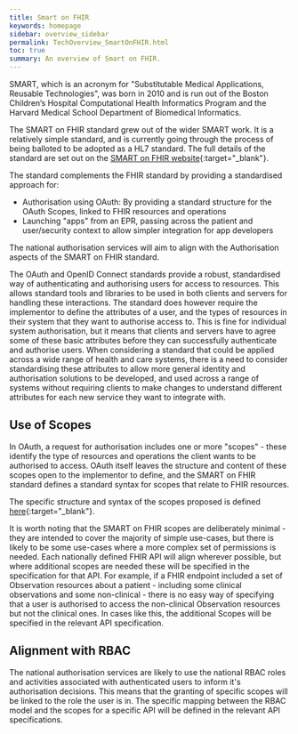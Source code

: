 ```yaml
---
title: Smart on FHIR
keywords: homepage
sidebar: overview_sidebar
permalink: TechOverview_SmartOnFHIR.html
toc: true
summary: An overview of Smart on FHIR.
---
```


SMART, which is an acronym for "Substitutable Medical Applications, Reusable Technologies", was born in 2010 and is run out of the Boston Children’s Hospital Computational Health Informatics Program and the Harvard Medical School Department of Biomedical Informatics. 

The SMART on FHIR standard grew out of the wider SMART work. It is a relatively simple standard, and is currently going through the process of being balloted to be adopted as a HL7 standard. The full details of the standard are set out on the [SMART on FHIR website](http://docs.smarthealthit.org/){:target="_blank"}.

The standard complements the FHIR standard by providing a standardised approach for:

- Authorisation using OAuth: By providing a standard structure for the OAuth Scopes, linked to FHIR resources and operations
- Launching "apps" from an EPR, passing across the patient and user/security context to allow simpler integration for app developers

The national authorisation services will aim to align with the Authorisation aspects of the SMART on FHIR standard.

The OAuth and OpenID Connect standards provide a robust, standardised way of authenticating and authorising users for access to resources. This allows standard tools and libraries to be used in both clients and servers for handling these interactions. The standard does however require the implementor to define the attributes of a user, and the types of resources in their system that they want to authorise access to. This is fine for individual system authorisation, but it means that clients and servers have to agree some of these basic attributes before they can successfully authenticate and authorise users. When considering a standard that could be applied across a wide range of health and care systems, there is a need to consider standardising these attributes to allow more general identity and authorisation solutions to be developed, and used across a range of systems without requiring clients to make changes to understand different attributes for each new service they want to integrate with.

## Use of Scopes ##

In OAuth, a request for authorisation includes one or more "scopes" - these identify the type of resources and operations the client wants to be authorised to access. OAuth itself leaves the structure and content of these scopes open to the implementor to define, and the SMART on FHIR standard defines a standard syntax for scopes that relate to FHIR resources.

The specific structure and syntax of the scopes proposed is defined [here](http://docs.smarthealthit.org/authorization/scopes-and-launch-context/){:target="_blank"}.

It is worth noting that the SMART on FHIR scopes are deliberately minimal - they are intended to cover the majority of simple use-cases, but there is likely to be some use-cases where a more complex set of permissions is needed. Each nationally defined FHIR API will align wherever possible, but where additional scopes are needed these will be specified in the specification for that API. For example, if a FHIR endpoint included a set of Observation resources about a patient - including some clinical observations and some non-clinical - there is no easy way of specifying that a user is authorised to access the non-clinical Observation resources but not the clinical ones. In cases like this, the additional Scopes will be specified in the relevant API specification.

## Alignment with RBAC ##

The national authorisation services are likely to use the national RBAC roles and activities associated with authenticated users to inform it's authorisation decisions. This means that the granting of specific scopes will be linked to the role the user is in. The specific mapping between the RBAC model and the scopes for a specific API will be defined in the relevant API specifications.
